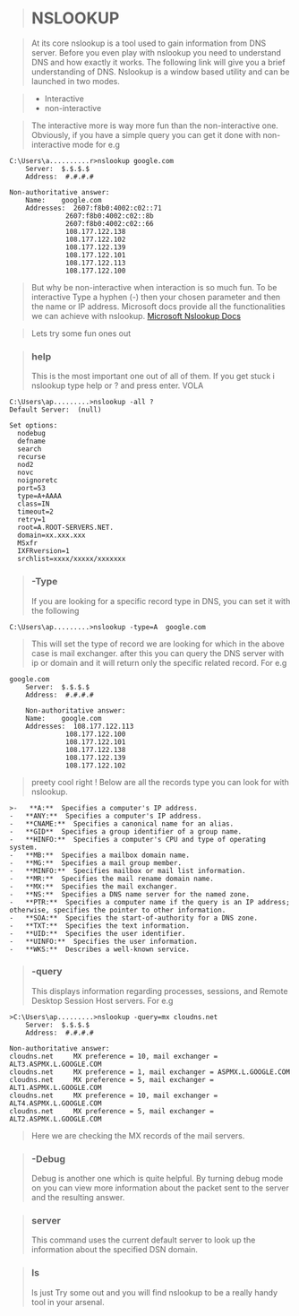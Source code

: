 




># NSLOOKUP

>At its core nslookup is a tool used to gain information from DNS server.
>Before you even play with nslookup you need to understand DNS and how exactly it works. The following link will give you a brief understanding of DNS.
>Nslookup is a window based utility and can be launched in two modes.

> - Interactive 
> - non-interactive

> The interactive more is way more fun than the non-interactive one. Obviously, if you have a simple query you can get it done with non-interactive mode for e.g

    C:\Users\a..........r>nslookup google.com
        Server:  $.$.$.$
        Address:  #.#.#.#
        
    Non-authoritative answer:
        Name:    google.com
        Addresses:  2607:f8b0:4002:c02::71
                  2607:f8b0:4002:c02::8b
                  2607:f8b0:4002:c02::66
                  108.177.122.138
                  108.177.122.102
                  108.177.122.139
                  108.177.122.101
                  108.177.122.113
                  108.177.122.100

> But why be non-interactive when interaction is so much fun.
> To be interactive Type a hyphen (-) then your chosen parameter and then the name or IP address.
>Microsoft docs provide all the functionalities we can achieve with nslookup.
>[Microsoft Nslookup Docs](https://docs.microsoft.com/en-us/windows-server/administration/windows-commands/nslookup)

 >Lets try some fun ones out

>### help
>This is the most important one out of all of them. If you get stuck i nslookup type help or ? and press enter. VOLA

    C:\Users\ap.........>nslookup -all ?
    Default Server:  (null)
    
    Set options:
      nodebug
      defname
      search
      recurse
      nod2
      novc
      noignoretc
      port=53
      type=A+AAAA
      class=IN
      timeout=2
      retry=1
      root=A.ROOT-SERVERS.NET.
      domain=xx.xxx.xxx
      MSxfr
      IXFRversion=1
      srchlist=xxxx/xxxxx/xxxxxxx

>### -Type
>If you are looking for a specific record type in DNS, you can set it with the following

    C:\Users\ap.........>nslookup -type=A  google.com
>This will set the type of record we are looking for which in the above case is mail exchanger.
>after this you can query the DNS server with ip or domain and it will return only the specific related record. For e.g
 
    google.com
        Server:  $.$.$.$
        Address:  #.#.#.#
    
        Non-authoritative answer:
        Name:    google.com
        Addresses:  108.177.122.113
                  108.177.122.100
                  108.177.122.101
                  108.177.122.138
                  108.177.122.139
                  108.177.122.102
>preety cool right !
>Below are all the records type you can look for with nslookup.

    >-   **A:**  Specifies a computer's IP address.
    -   **ANY:**  Specifies a computer's IP address.
    -   **CNAME:**  Specifies a canonical name for an alias.
    -   **GID**  Specifies a group identifier of a group name.
    -   **HINFO:**  Specifies a computer's CPU and type of operating system.
    -   **MB:**  Specifies a mailbox domain name.
    -   **MG:**  Specifies a mail group member.
    -   **MINFO:**  Specifies mailbox or mail list information.
    -   **MR:**  Specifies the mail rename domain name.
    -   **MX:**  Specifies the mail exchanger.
    -   **NS:**  Specifies a DNS name server for the named zone.
    -   **PTR:**  Specifies a computer name if the query is an IP address; otherwise, specifies the pointer to other information.
    -   **SOA:**  Specifies the start-of-authority for a DNS zone.
    -   **TXT:**  Specifies the text information.
    -   **UID:**  Specifies the user identifier.
    -   **UINFO:**  Specifies the user information.
    -   **WKS:**  Describes a well-known service.

>### -query
>This displays information regarding processes, sessions, and Remote Desktop Session Host servers. For e.g

    >C:\Users\ap.........>nslookup -query=mx cloudns.net
        Server:  $.$.$.$
        Address:  #.#.#.#
    
    Non-authoritative answer:
    cloudns.net     MX preference = 10, mail exchanger = ALT3.ASPMX.L.GOOGLE.COM
    cloudns.net     MX preference = 1, mail exchanger = ASPMX.L.GOOGLE.COM
    cloudns.net     MX preference = 5, mail exchanger = ALT1.ASPMX.L.GOOGLE.COM
    cloudns.net     MX preference = 10, mail exchanger = ALT4.ASPMX.L.GOOGLE.COM
    cloudns.net     MX preference = 5, mail exchanger = ALT2.ASPMX.L.GOOGLE.COM
>Here we are checking the MX records of the mail servers.

>### -Debug
>Debug is another one which is quite helpful. By turning debug mode on you can view more information about the packet sent to the server and the resulting answer.

>###  server 
>This command uses the current default server to look up the information about the specified DSN domain.

>### ls
>ls just 
>Try some out and you will find nslookup to be a really handy tool in your arsenal.

<!--stackedit_data:
eyJoaXN0b3J5IjpbMTI5MzkyNjM0XX0=
-->